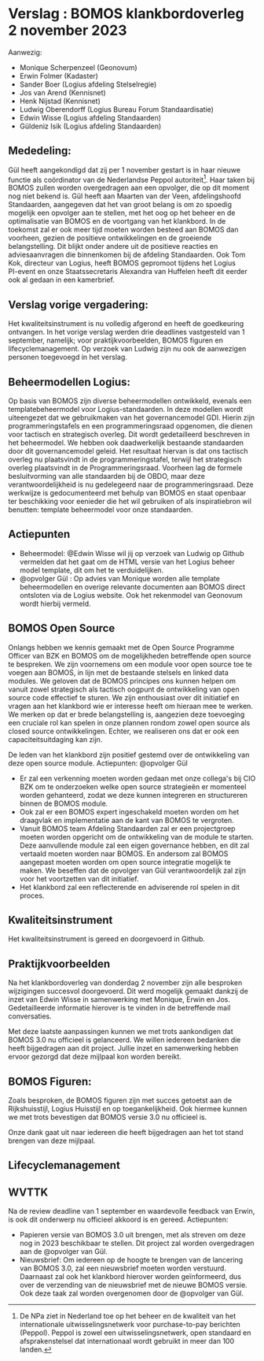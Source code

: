 # Verslag : BOMOS klankbordoverleg 2 november 2023

Aanwezig:
- Monique Scherpenzeel (Geonovum)
- Erwin Folmer (Kadaster)
- Sander Boer (Logius afdeling Stelselregie)
- Jos van Arend (Kennisnet)
- Henk Nijstad (Kennisnet)
- Ludwig Oberendorff (Logius Bureau Forum Standaardisatie)
- Edwin Wisse (Logius afdeling Standaarden)
- Güldeniz Isik (Logius afdeling Standaarden)


## Mededeling:
Gül heeft aangekondigd dat zij per 1 november gestart is in haar nieuwe functie als coördinator van de 
Nederlandse Peppol autoriteit[^1]. Haar taken bij BOMOS zullen worden overgedragen aan een opvolger, 
die op dit moment nog niet bekend is. Gül heeft aan Maarten van der Veen, afdelingshoofd Standaarden, 
aangegeven dat het van groot belang is om zo spoedig mogelijk een opvolger aan te stellen, met het oog 
op het beheer en de optimalisatie van BOMOS en de voortgang van het klankbord. In de toekomst zal er ook 
meer tijd moeten worden besteed aan BOMOS dan voorheen, gezien de positieve ontwikkelingen en de groeiende 
belangstelling. Dit blijkt onder andere uit de positieve reacties en adviesaanvragen die binnenkomen bij 
de afdeling Standaarden. Ook Tom Kok, directeur van Logius, heeft BOMOS gepromoot tijdens het Logius    
PI-event en onze Staatssecretaris Alexandra van Huffelen heeft dit eerder ook al gedaan in een kamerbrief.

[^1]:De NPa ziet in Nederland toe op het beheer en de kwaliteit van het internationale uitwisselingsnetwerk 
voor purchase-to-pay berichten (Peppol). Peppol is zowel een uitwisselingsnetwerk, open standaard en 
afsprakenstelsel dat internationaal wordt gebruikt in meer dan 100 landen.

## Verslag vorige vergadering:
Het kwaliteitsinstrument is nu volledig afgerond en heeft de goedkeuring ontvangen. In het vorige verslag werden 
drie deadlines vastgesteld van 1 september, namelijk; voor praktijkvoorbeelden, BOMOS figuren en lifecyclemanagement.
Op verzoek van Ludwig zijn nu ook de aanwezigen personen toegevoegd in het verslag.

## Beheermodellen Logius: 
Op basis van BOMOS zijn diverse beheermodellen ontwikkeld, evenals een templatebeheermodel voor Logius-standaarden. 
In deze modellen wordt uiteengezet dat we gebruikmaken van het governancemodel GDI. Hierin zijn programmeringstafels 
en een programmeringsraad opgenomen, die dienen voor tactisch en strategisch overleg. Dit wordt gedetailleerd beschreven 
in het beheermodel. We hebben ook daadwerkelijk bestaande standaarden door dit governancemodel geleid. Het resultaat 
hiervan is dat ons tactisch overleg nu plaatsvindt in de programmeringstafel, terwijl het strategisch overleg plaatsvindt 
in de Programmeringsraad. Voorheen lag de formele besluitvorming van alle standaarden bij de OBDO, maar deze 
verantwoordelijkheid is nu gedelegeerd naar de programmeringsraad. Deze werkwijze is gedocumenteerd met behulp van BOMOS 
en staat openbaar ter beschikking voor eenieder die het wil gebruiken of als inspiratiebron wil benutten: template 
beheermodel voor onze standaarden.


## Actiepunten
- Beheermodel: @Edwin Wisse wil jij op verzoek van Ludwig op Github vermelden dat het gaat om de HTML versie van het Logius
  beheer model template, dit om het te verduidelijken.
- @opvolger Gül : Op advies van Monique worden alle template beheermodellen en overige relevante documenten aan BOMOS
  direct ontsloten via de Logius website. Ook het rekenmodel van Geonovum wordt hierbij vermeld.

## BOMOS Open Source
Onlangs hebben we kennis gemaakt met de Open Source Programme Officer van BZK en BOMOS om de mogelijkheden betreffende 
open source te bespreken. We zijn voornemens om een module voor open source toe te voegen aan BOMOS, in lijn met de 
bestaande stelsels en linked data modules. We geloven dat de BOMOS principes ons kunnen helpen om vanuit zowel strategisch 
als tactisch oogpunt de ontwikkeling van open source code effectief te sturen. We zijn enthousiast over dit initiatief en 
vragen aan het klankbord wie er interesse heeft om hieraan mee te werken. We merken op dat er brede belangstelling is, 
aangezien deze toevoeging een cruciale rol kan spelen in onze plannen rondom zowel open source als closed source 
ontwikkelingen. Echter, we realiseren ons dat er ook een capaciteitsuitdaging kan zijn.

De leden van het klankbord zijn positief gestemd over de ontwikkeling van deze open source module. 
Actiepunten: @opvolger Gül
- Er zal een verkenning moeten worden gedaan met onze collega's bij CIO BZK om te onderzoeken welke open source strategieën
  er momenteel worden gehanteerd, zodat we deze kunnen integreren en structureren binnen de BOMOS module.
- Ook zal er een BOMOS expert ingeschakeld moeten worden om het draagvlak en implementatie aan de kant van BOMOS te vergroten.
- Vanuit BOMOS team Afdeling Standaarden zal er een projectgroep moeten worden opgericht om de ontwikkeling van de module
  te starten. Deze aanvullende module zal een eigen governance hebben, en dit zal vertaald moeten worden naar BOMOS.
  En andersom zal BOMOS aangepast moeten worden om open source integratie mogelijk te maken. We beseffen dat de opvolger van
  Gül verantwoordelijk zal zijn voor het voortzetten van dit initiatief.
- Het klankbord zal een reflecterende en adviserende rol spelen in dit proces. 

## Kwaliteitsinstrument
Het kwaliteitsinstrument is gereed en doorgevoerd in Github.

## Praktijkvoorbeelden
Na het klankbordoverleg van donderdag 2 november zijn alle besproken wijzigingen succesvol doorgevoerd. Dit werd mogelijk 
gemaakt dankzij de inzet van Edwin Wisse in samenwerking met Monique, Erwin en Jos. Gedetailleerde informatie hierover is 
te vinden in de betreffende mail conversaties.

Met deze laatste aanpassingen kunnen we met trots aankondigen dat BOMOS 3.0 nu officieel is gelanceerd. We willen iedereen 
bedanken die heeft bijgedragen aan dit project. Jullie inzet en samenwerking hebben ervoor gezorgd dat deze mijlpaal kon 
worden bereikt.

## BOMOS Figuren:
Zoals besproken, de BOMOS figuren zijn met succes getoetst aan de Rijkshuisstijl, Logius Huisstijl en op toegankelijkheid. 
Ook hiermee kunnen we met trots bevestigen dat BOMOS versie 3.0 nu officieel is. 

Onze dank gaat uit naar iedereen die heeft bijgedragen aan het tot stand brengen van deze mijlpaal. 

## Lifecyclemanagement

## WVTTK
	
Na de review deadline van 1 september en waardevolle feedback van Erwin, is ook dit onderwerp nu officieel akkoord is en gereed. 
Actiepunten:
- Papieren versie van BOMOS 3.0 uit brengen, met als streven om deze nog in 2023 beschikbaar te stellen. Dit project zal worden
  overgedragen aan de @opvolger van Gül.
- Nieuwsbrief: Om iedereen op de hoogte te brengen van de lancering van BOMOS 3.0, zal een nieuwsbrief moeten worden verstuurd.
  Daarnaast zal ook het klankbord hierover worden geïnformeerd, dus over de verzending van de nieuwsbrief met de nieuwe BOMOS versie. Ook deze taak zal worden overgenomen door de @opvolger van Gül.

